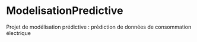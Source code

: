 # ModelisationPredictive
Projet de modélisation prédictive : prédiction de données de consommation électrique
